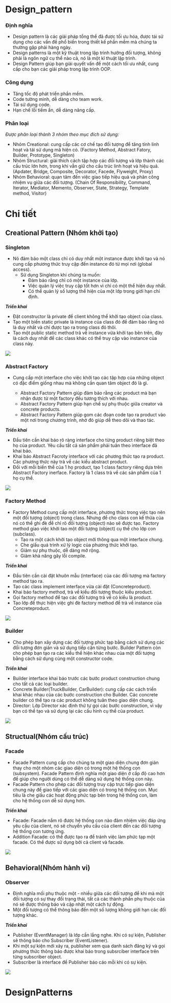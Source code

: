 # Design_pattern

### Định nghĩa

- Design pattern là các giải pháp tổng thể đã được tối ưu hóa, được tái sử dụng cho các vấn đề phổ biến trong thiết kế phần mềm mà chúng ta thường gặp phải hàng ngày.
- Design patterns là một kỹ thuật trong lập trình hướng đối tượng, không phải là ngôn ngữ cụ thể nào cả, nó là một kĩ thuật lập trình.
- Design Pattern giúp bạn giải quyết vấn đề một cách tối ưu nhất, cung cấp cho bạn các giải pháp trong lập trình OOP.
### Công dụng 
- Tăng tốc độ phát triển phần mềm.
- Code tường minh, dễ dàng cho team work.
- Tái sử dụng code.
- Hạn chế lỗi tiềm ẩn, dễ dàng nâng cấp.
### Phân loại
*Được phân loại thành 3 nhóm theo mục đích sử dụng:*

- Nhóm Creational: cung cấp các cơ chế tạo đối tượng để tăng tính linh hoạt và tái sử dụng mã hiện có.
(Factory Method, Abstract Fatory, Builder, Prototype, Singleton)
- Nhóm Structural: giải thích cách tập hợp các đối tượng và lớp thành các cấu trúc lớn hơn, trong khi vẫn giữ cho cấu trúc linh hoạt và hiệu quả.
(Apdater, Bridge, Composite, Decorator, Facede, Flyweight, Proxy)
- Nhóm Behavioral: quan tâm đến việc giao tiếp hiệu quả và phân công nhiệm vụ giữa các đối tượng.
(Chain Of Responsibility, Command, Iterator, Mediator, Memento, Observer, State, Strategy, Template method, Visitor)
# Chi tiết
## Creational Pattern (Nhóm khởi tạo)
### Singleton
- Nó đảm bảo một class chỉ có duy nhất một instance được khởi tạo và nó cung cấp phương thức truy cập đến instance đó từ mọi nơi (global access).
  - Sử dụng Singleton khi chúng ta muốn:
    - Đảm bảo rằng chỉ có một instance của lớp.
    - Việc quản lý việc truy cập tốt hơn vì chỉ có một thể hiện duy nhất.
    - Có thể quản lý số lượng thể hiện của một lớp trong giới hạn chỉ định.
    
***Triển khai***
- Đặt constructor là private để client không thể khởi tạo object của class.
- Tạo một biến static private là instance của class đó để đảm bảo rằng nó là duy nhất và chỉ được tạo ra trong class đó thôi.
- Tạo một public static method trả về instance vừa khởi tạo bên trên, đây là cách duy nhất để các class khác có thể truy cập vào instance của class này.

![](./UML_images/singleton.png)

### Abstract Factory
- Cung cấp một interface cho việc khởi tạo các tập hợp của những object có đặc điểm giống nhau mà không cần quan tâm object đó là gì.

  - Abstract Factory Pattern giúp đảm bảo rằng các product mà bạn nhận được từ một factory đều tương thích với nhau.
  - Abstract Factory Pattern giúp hạn chế sự phụ thuộc giữa creator và concrete products.
  - Abstract Factory Pattern giúp gom các đoạn code tạo ra product vào một nơi trong chương trình, nhờ đó giúp dễ theo dõi và thao tác.



***Triển khai***
- Đầu tiên cần khai báo rõ ràng interface cho từng product riêng biệt theo họ của product.
Yêu cầu tất cả sản phẩm phải tuân theo interface đã khai báo.
- Khai báo Abstract Facroty interface với các phương thức tạo ra product. Các phương thức này trả về các kiểu 
abstract product.
- Đối với mỗi biến thể của 1 họ product, tạo 1 class factory riêng dựa trên Abstract Factory inerface. Factory 
là 1 class trả về các sản phẩm của 1 họ cụ thể. 

![](./UML_images/Abstract.png)

### Factory Method
- Factory Method cung cấp một interface, phương thức trong việc tạo nên một đối tượng (object) trong class. Nhưng để cho class con kế thừa của nó có thể ghi đè để chỉ rõ đối tượng (object) nào sẽ được tạo. Factory method giao việc khởi tao một đối tượng (object) cụ thế cho lớp con (subclass).
  - Tạo ra một cách khởi tạo object mới thông qua một interface chung.
  - Che giấu quá trình xử lý logic của phương thức khởi tạo.
  - Giảm sự phụ thuộc, dễ dàng mở rộng.
  - Giảm khả năng gây lỗi compile.

***Triển khai***
- Đầu tiên cần cài đặt khuôn mẫu (interface) của các đối tượng mà factory method tạo ra. 
- Tạo các class implement interface vừa cài đặt (Concreteproduct). 
- Khai báo factory method, trả về kiểu đối tượng thuộc kiểu product. 
- Gọi factory method để tạo các đối tượng trả về có kiểu là product. 
- Tạo lớp để thực hiện việc ghi đè factory method để trả về instance của Concreteproduct.

![](./UML_images/Factory_method.png)

### Builder 
- Cho phép bạn xây dựng các đối tượng phức tạp bằng cách sử dụng các đối tượng đơn giản và sử dụng tiếp cận từng bước. Builder Pattern còn cho phép bạn tạo ra các kiểu thể hiện khác nhau của một đối tượng bằng cách sử dụng cùng một constructor code.

***Triển khai***
- Builder interface khai báo trước các bước product construction chung cho tất cả các loại builder.
- Concrete Builder(TruckBuilder, CarBuilder): cung cấp các cách triển khai khác nhau của các bước construction cho Builder. Các concrete builder có thể tạo ra các product không tuân theo giao diện chung.
- Director: Lớp Director xác định thứ tự gọi các bước construction, vì vậy bạn có thể tạo và sử dụng lại các cấu hình cụ thể của product.

![](./UML_images/Builder.png)

## Structual(Nhóm cấu trúc)
### Facade
- Facade Pattern cung cấp cho chúng ta một giao diện chung đơn giản thay cho một nhóm các giao diện có trong một hệ thống con (subsystem). Facade Pattern định nghĩa một giao diện ở cấp độ cao hơn để giúp cho người dùng có thể dễ dàng sử dụng hệ thống con này.
- Facade Pattern cho phép các đối tượng truy cập trực tiếp giao diện chung này để giao tiếp với các giao diện có trong hệ thống con. Mục tiêu là che giấu các hoạt động phức tạp bên trong hệ thống con, làm cho hệ thống con dễ sử dụng hơn.

***Triển khai***
- Facade: Facade nắm rõ được hệ thống con nào đảm nhiệm việc đáp ứng yêu cầu của client, nó sẽ chuyển yêu cầu của client đến các đối tượng hệ thống con tương ứng.
- Addition Facade: có thể được tạo ra để tránh việc làm phức tạp một facade. Có thể được sử dụng bởi cả client và facade.

![](./UML_images/Facade.png)

## Behavioral(Nhóm hành vi)
### Observer
- Định nghĩa mối phụ thuộc một - nhiều giữa các đối tượng để khi mà một đối tượng có sự thay đổi trạng thái, tất cả các thành phần phụ thuộc của nó sẽ được thông báo và cập nhật một cách tự động.
- Một đối tượng có thể thông báo đến một số lượng không giới hạn các đối tượng khác.

***Triển khai***
- Publisher (EventManager) là lớp cần lắng nghe. Khi có sự kiện, Publisher sẽ thông báo cho Subscriber (EventListener).
- Khi một sự kiện mới xảy ra, publisher xem qua danh sách đăng ký và gọi phương thức thông báo được khai báo trong subsrciber interface trên từng subscriber object.
- Subscriber là interface để Publisher báo cáo mỗi khi có sự kiện.

![](./UML_images/Observer.png)
# DesignPatterns
